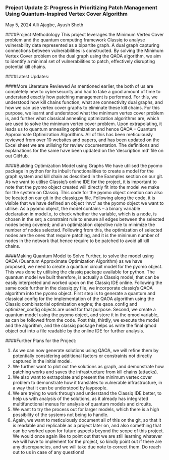 ### Project Update 2: Progress in Prioritizing Patch Management Using Quantum-Inspired Vertex Cover Algorithm 
May 5, 2024
Alli Ajagbe, Ayush Sheth

####Project Methodology
This project leverages the Minimum Vertex Cover problem and the quantum computing framework Classiq to analyse vulnerability data represented as a bipartite graph. A dual graph capturing connections between vulnerabilities is constructed. By solving the Minimum Vertex Cover problem on the dual graph using the QAOA algorithm, we aim to identify a minimal set of vulnerabilities to patch, effectively disrupting potential kill chains.

####Latest Updates:

####More Literature Reviewed
As mentioned earlier, the both of us are completely new to cybersecurity and had to take a good amount of time to understand exactly how patching management is performed. For this, we understood how kill chains function, what are connectivity dual graphs, and how we can use vertex cover graphs to eliminate these kill chains. For this purpose, we learnt and understood what the minimum vertex cover problem is, and further what classical annealing optimization algorithms are, which are used to solve the minimum vertex cover problem. Upon extrapolating, it leads us to quantum annealing optimization and hence QAOA – Quantum Approximate Optimization Algorithms. All of this has been meticulously reviewed from over 10 websites and papers, and has been updated on the Excel sheet we are utilising for review documentation. The definitions and explanations for the same have been updated on the ‘description.md’ file on out GitHub.

####Building Optimization Model using Graphs
We have utilised the pyomo package in python for its inbuilt functionalities to create a model for the graph system and kill chain as described in the Examples section on our git. As we want to utilise Classiq’s online IDE for the project, it is important to note that the pyomo object created will directly fit into the model we make for the system on Classiq.
This code for the pyomo object creation can also be located on our git in the classiq.py file. Following along the code, it is visible that we have defined an object ‘mvc’ as the pyomo object we want to utilise.
As a pyomo object, the model contains –  a binary variable declaration in model.x, to check whether the variable, which is a node, is chosen in the set; a constraint rule to ensure all edges between the selected nodes being covered; and an optimization objective rule to minimize the number of nodes selected.
Following from this, the optimization of selected nodes are the ones that require patching, and it is the minimum number of nodes in the network that hence require to be patched to avoid all kill chains.

####Making Quantum Model to Solve
Further, to solve the model using QAOA (Quantum Approximate Optimization Algorithm) as we have proposed, we need to create a quantum circuit model for the pyomo object. This was done by utilising the classiq package available for python.
The quantum model we built therefore, is actually a Classiq model, that can be easily interpreted and worked upon on the Classiq IDE online.
Following the same code further in the classiq.py file, we incorporate classiq’s QAOA algorithm into the pyomo object. 
First step is to generate a quantum and classical config for the implementation of the QAOA algorithm using the Classiq combinatorial optimization engine; the qaoa_config and optimizer_config objects are used for that purpose. 
Second, we create a quantum model using the pyomo object, and store it in the qmod variable, as can be followed from the code. 
Post this, thirdly, we execute the model and the algorithm, and the classiq package helps us write the final qmod object out into a file readable by the online IDE for further analysis.

####Further Plans for the Project:
1.	As we can now generate solutions using QAOA, we will refine them by potentially considering additional factors or constraints not directly captured in the initial model.
2.	We further want to plot out the solutions as graph, and demonstrate how patching works and saves the infrastructure from kill chains (attacks).
3.	We also want to extrapolate and present the minimum vertex cover problem to demonstrate how it translates to vulnerable infrastructure, in a way that it can be understood by laypeople.
4.	We are trying to work through and understand the Classiq IDE better, to help us with analysis of the solutions, as it already has integrated multifunctional menus for analysis of quantum models and circuits.
5.	We want to try the process out for larger models, which there is a high possibility of the systems not being to handle.
6.	Again, we want to meticulously document all of this on the git, so that it is readable and replicable as a project later on, and also something that can be worked upon for future aspects beyond the scope of this project.
We would once again like to point out that we are still learning whatever we will have to implement for the project, so kindly point out if there are any discrepancies, and we will take due note to correct them. 
Do reach out to us in case of any questions!
